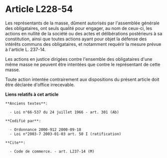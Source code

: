 # Article L228-54

Les représentants de la masse, dûment autorisés par l'assemblée générale des obligataires, ont seuls qualité pour engager, au
nom de ceux-ci, les actions en nullité de la société ou des actes et délibérations postérieurs à sa constitution, ainsi que
toutes actions ayant pour objet la défense des intérêts communs des obligataires, et notamment requérir la mesure prévue à
l'article L. 237-14.

Les actions en justice dirigées contre l'ensemble des obligataires d'une même masse ne peuvent être intentées que contre le
représentant de cette masse.

Toute action intentée contrairement aux dispositions du présent article doit être déclarée d'office irrecevable.

**Liens relatifs à cet article**

	**Anciens textes**:

	  - Loi n°66-537 du 24 juillet 1966 - art. 301 (Ab)

	**Codifié par**:

	  - Ordonnance 2000-912 2000-09-18
	  - Loi n°2003-7 2003-01-03 art. 50 I (ratification)

	**Cite**:

	  - Code de commerce. - art. L237-14 (M)
